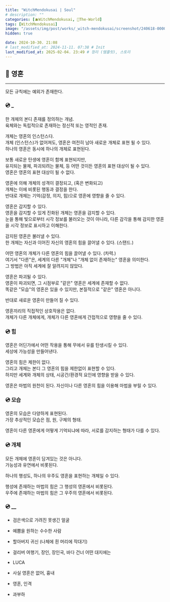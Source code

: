 ```yaml
---
title: "WitchMendokusai | Soul"
# description: ""
categories: [🫐WitchMendokusai, 🥥The-World]
tags: [WitchMendokusai]
image: "/assets/img/post/works/_witch-mendokusai/screenshot/240618-000000.png"
hidden: true

date: 2024-10-30. 21:08
# last_modified_at: 2024-11-11. 07:38 # Init
last_modified_at: 2025-02-04. 23:49 # 정리 (템플릿), 스토리
---
```


## 📀 영혼

---

모든 규칙에는 예외가 존재한다.  

### 💿 _

한 개체의 본디 존재를 정의하는 개념.  
육체와는 독립적으로 존재하는 정신적 또는 영적인 존재.  

개체는 영혼의 인스턴스다.  
개체 (인스턴스)가 없어져도, 영혼은 여전히 남아 새로운 개체로 표현 될 수 있다.  
하나의 영혼은 동시에 하나의 개체로 표현된다.  

보통 새로운 탄생에 영혼이 함께 표현되지만,  
유지되는 물체, 파괴되려는 물체, 등 어떤 것이든 영혼의 표현 대상이 될 수 있다.  
영혼은 영혼의 표현 대상이 될 수 없다.  

영혼에 의해 개체의 성격이 결정되고, (혹은 변화되고)  
개체는 이에 비롯된 행동과 결정을 한다.  
반대로 개체는 기억(감정, 의지, 힘)으로 영혼에 영향을 줄 수 있다.  

영혼은 감지할 수 있다.  
영혼을 감지할 수 있게 진화된 개체는 영혼을 감지할 수 있다.  
눈을 통해 빛으로부터 시각 정보를 불러오는 것이 아니라, 다른 감각을 통해 감지한 영혼을 시각 정보로 표시하고 이해한다.  

감지된 영혼은 불러낼 수 있다.  
한 개체는 자신과 이어진 자신의 영혼의 힘을 끌어낼 수 있다. (스탠드.)  

어떤 영혼의 개체가 다른 영혼의 힘을 끌어낼 수 있다. (차력.)  
여기서 "다른"은, 세계의 다른 "개체"나 "개체 없이 존재하는" 영혼을 의미한다.  
그 방법은 아직 세계에 잘 알려지지 않았다.  

영혼은 파괴될 수 있다.  
영혼이 파괴되면, 그 시점부로 "같은" 영혼은 세계에 존재할 수 없다.  
똑같은 "모습"의 영혼은 있을 수 있지만, 본질적으로 "같은" 영혼은 아니다.  

반대로 새로운 영혼이 만들어 질 수 있다.  

영혼끼리의 직접적인 상호작용은 없다.  
개체가 다른 개체에게, 개체가 다른 영혼에게 간접적으로 영향을 줄 수 있다.  

### 💿 힘

영혼은 어딘가에서 어떤 작용을 통해 무에서 유를 탄생시킬 수 있다.  
세상에 가능성을 만들어낸다.  

영혼의 힘은 제한이 없다.  
그리고 개체는 본디 그 영혼의 힘을 제한없이 표현할 수 있다.  
하지만 세계와 개체의 상태, 시공간/환경적 요인에 영향을 받을 수 있다.  

영혼은 마법의 원천이 된다. 자신이나 다른 영혼의 힘을 이용해 마법을 부릴 수 있다.  

### 💿 모습

영혼의 모습은 다양하게 표현된다.  
가장 추상적인 모습은 점, 원, 구체의 형태.  

영혼이 다른 영혼에게 어떻게 기억되냐에 따라, 서로를 감지하는 형태가 다를 수 있다.  

### 💿 개체

모든 개체에 영혼이 담겨있는 것은 아니다.  
가능성과 유연에서 비롯된다.  

하나의 행성도, 하나의 우주도 영혼을 표현하는 개체일 수 있다.  

행성에 존재하는 마법의 힘은 그 행성의 영혼에서 비롯된다.  
우주에 존재하는 마법의 힘은 그 우주의 영혼에서 비롯된다.  

### 💿 __

- 검은색으로 가려진 못생긴 얼굴
- 예쁨을 원하는 수수한 사람
- 할아버지 귀신 (나체에 흰 머리에 작대기)
- 걸리버 여행기, 장인, 장인국, 바다 건너 어떤 대지에는
- LUCA

- 사실 영혼은 없어, 흉내
- 영혼, 인격

- 과부하
